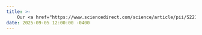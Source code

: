 ```yaml
---
title: >-
    Our <a href="https://www.sciencedirect.com/science/article/pii/S2214714425014114">Paper</a> <em>"Observability and Generalized Sensor Placement for Nonlinear Quality Models in Drinking Water Networks,"</em> lead by <a href="https://scholar.google.com/citations?user=l2LDgLAAAAAJ&hl=en">Mohamad H. Kazma</a>Mohamad Kazma, has been accepted for publication in the Journal of Water Process Engineering!! 
date: 2025-09-05 12:00:00 -0400
---
```

